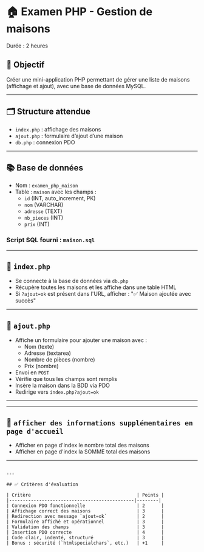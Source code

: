 
# 🏠 Examen PHP - Gestion de maisons

Durée : 2 heures

## 🎯 Objectif

Créer une mini-application PHP permettant de gérer une liste de maisons (affichage et ajout), avec une base de données MySQL.

---

## 🗂 Structure attendue

- `index.php` : affichage des maisons
- `ajout.php` : formulaire d’ajout d’une maison
- `db.php` : connexion PDO

---

## 📚 Base de données

- Nom : `examen_php_maison`
- Table : `maison` avec les champs :
  - `id` (INT, auto_increment, PK)
  - `nom` (VARCHAR)
  - `adresse` (TEXT)
  - `nb_pieces` (INT)
  - `prix` (INT)

### Script SQL fourni : `maison.sql`

---

## 🔹 `index.php`

- Se connecte à la base de données via `db.php`
- Récupère toutes les maisons et les affiche dans une table HTML
- Si `?ajout=ok` est présent dans l'URL, afficher : "✅ Maison ajoutée avec succès"

---

## 🔹 `ajout.php`

- Affiche un formulaire pour ajouter une maison avec :
  - Nom (texte)
  - Adresse (textarea)
  - Nombre de pièces (nombre)
  - Prix (nombre)
- Envoi en `POST`
- Vérifie que tous les champs sont remplis
- Insère la maison dans la BDD via PDO
- Redirige vers `index.php?ajout=ok`

---

---

## 🔹 `afficher des informations supplémentaires en page d'accueil`

- Afficher en page d'index le nombre total des maisons 
- Afficher en page d'index la SOMME total des maisons

---
```

---

## ✅ Critères d'évaluation

| Critère                                       | Points |
|----------------------------------------------|--------|
| Connexion PDO fonctionnelle                   | 2      |
| Affichage correct des maisons                 | 3      |
| Redirection avec message `ajout=ok`           | 2      |
| Formulaire affiché et opérationnel            | 3      |
| Validation des champs                         | 3      |
| Insertion PDO correcte                        | 4      |
| Code clair, indenté, structuré                | 3      |
| Bonus : sécurité (`htmlspecialchars`, etc.)   | +1     |
